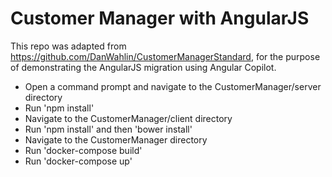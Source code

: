 ﻿Customer Manager with AngularJS
===============
This repo was adapted from https://github.com/DanWahlin/CustomerManagerStandard, for the purpose of demonstrating the AngularJS migration using Angular Copilot.

* Open a command prompt and navigate to the CustomerManager/server directory
* Run 'npm install'
* Navigate to the CustomerManager/client directory
* Run 'npm install' and then 'bower install'
* Navigate to the CustomerManager directory
* Run 'docker-compose build'
* Run 'docker-compose up'


